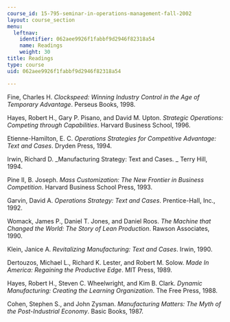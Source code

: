 ```yaml
---
course_id: 15-795-seminar-in-operations-management-fall-2002
layout: course_section
menu:
  leftnav:
    identifier: 062aee9926f1fabbf9d2946f82318a54
    name: Readings
    weight: 30
title: Readings
type: course
uid: 062aee9926f1fabbf9d2946f82318a54

---
```


Fine, Charles H. _Clockspeed: Winning Industry Control in the Age of Temporary Advantage_. Perseus Books, 1998.

Hayes, Robert H., Gary P. Pisano, and David M. Upton. _Strategic Operations:_ _Competing through Capabilities_. Harvard Business School, 1996.

Etienne-Hamilton, E. C. _Operations Strategies for Competitive Advantage: Text and Cases_. Dryden Press, 1994.

Irwin, Richard D. _Manufacturing Strategy: Text and Cases. _ Terry Hill, 1994.

Pine II, B. Joseph. _Mass Customization: The New Frontier in Business Competition_. Harvard Business School Press, 1993.

Garvin, David A. _Operations Strategy: Text and Cases_. Prentice-Hall, Inc., 1992.

Womack, James P., Daniel T. Jones, and Daniel Roos. _The Machine that Changed the World: The Story of Lean Production_. Rawson Associates, 1990.

Klein, Janice A. _Revitalizing Manufacturing: Text and Cases_. Irwin, 1990.

Dertouzos, Michael L., Richard K. Lester, and Robert M. Solow. _Made In America:_ _Regaining the Productive Edge_. MIT Press, 1989.

Hayes, Robert H., Steven C. Wheelwright, and Kim B. Clark. _Dynamic Manufacturing: Creating the Learning Organization_. The Free Press, 1988.

Cohen, Stephen S., and John Zysman. _Manufacturing Matters: The Myth of the Post-Industrial Economy_. Basic Books, 1987.